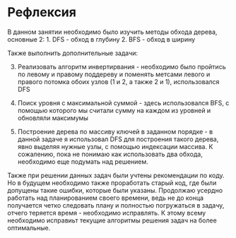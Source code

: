 # Рефлексия

В данном занятии необходимо было изучить методы обхода дерева, основные 2:
    1. DFS - обход в глубину
    2. BFS - обход в ширину

Также выполнить дополнительные задачи:

3. Реализовать алгоритм инвертирвания - необходимо было пройтись по левому и правому поддереву и поменять метсами левого и правого потомка обоих узлов (1 и 2, а также 2 и 1), использовался DFS

4. Поиск уровня с максимальной суммой - здесь использовался BFS, с помощью которого мы считали сумму на каждом из уровней и обновляли максимумы

5. Построение дерева по массиву ключей в заданном порядке - в данной задаче я использовал DFS для построения такого дерева, явно выделяя нужные узлы, с помощью индексации массива. К сожалению, пока не понимаю как использовать два обхода, необходимо еще подумать над решением.

Также при решении данных задач были учтены рекомендации по коду. Но в будущем необходимо также проработать старый код, где были допущены такие ошибки, которые были указаны.
Продолжаю усердно работать над планированием своего времени, ведь не до конца получается четко следовать плану и полностью погружаться в задачу, отчего теряется время - необходимо исправлять. К этому всему необходимо исправиьт текущие алгоритмы решения задач на более оптимальные.